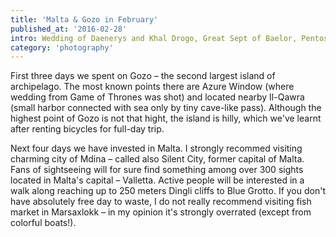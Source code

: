 ```yaml
---
title: 'Malta & Gozo in February'
published_at: '2016-02-28'
intro: Wedding of Daenerys and Khal Drogo, Great Sept of Baelor, Pentos and King's Landing. It's hard to believe that all of these locations from Game of Thrones series were shot on archipelago that area is smaller than area of Cracow. See some photos from Malta and Gozo islands.
category: 'photography'
---
```


First three days we spent on Gozo – the second largest island of archipelago. The most known points there are Azure Window (where wedding from Game of Thrones was shot) and located nearby Il-Qawra (small harbor connected with sea only by tiny cave-like pass). Although the highest point of Gozo is not that hight, the island is hilly, which we've learnt after renting bicycles for full-day trip.

<photo-lazy src="/stories/malta/323.jpg" padding-bottom="66.666"></photo-lazy>

<photo-lazy src="/stories/malta/324.jpg" padding-bottom="66.666"></photo-lazy>

<photo-lazy src="/stories/malta/325.jpg" padding-bottom="66.666"></photo-lazy>

<photo-lazy src="/stories/malta/326.jpg" padding-bottom="66.666"></photo-lazy>

<photo-lazy src="/stories/malta/327.jpg" padding-bottom="66.666"></photo-lazy>

<photo-lazy src="/stories/malta/328.jpg" padding-bottom="66.666"></photo-lazy>

<photo-lazy src="/stories/malta/329.jpg" padding-bottom="66.666"></photo-lazy>

<photo-lazy src="/stories/malta/330.jpg" padding-bottom="66.666"></photo-lazy>

Next four days we have invested in Malta. I strongly recommed visiting charming city of Mdina – called also Silent City, former capital of Malta. Fans of sightseeing will for sure find something among over 300 sights located in Malta's capital – Valletta. Active people will be interested in a walk along reaching up to 250 meters Dingli cliffs to Blue Grotto. If you don't have absolutely free day to waste, I do not really recommend visiting fish market in Marsaxlokk – in my opinion it's strongly overrated (except from colorful boats!).

<photo-lazy src="/stories/malta/332.jpg" padding-bottom="150"></photo-lazy>

<photo-lazy src="/stories/malta/333.jpg" padding-bottom="150"></photo-lazy>

<photo-lazy src="/stories/malta/334.jpg" padding-bottom="150"></photo-lazy>

<photo-lazy src="/stories/malta/335.jpg" padding-bottom="66.666"></photo-lazy>

<photo-lazy src="/stories/malta/336.jpg" padding-bottom="66.666"></photo-lazy>

<photo-lazy src="/stories/malta/337.jpg" padding-bottom="66.666"></photo-lazy>

<photo-lazy src="/stories/malta/338.jpg" padding-bottom="66.666"></photo-lazy>

<photo-lazy src="/stories/malta/339.jpg" padding-bottom="66.666"></photo-lazy>

<photo-lazy src="/stories/malta/340.jpg" padding-bottom="66.666"></photo-lazy>

<photo-lazy src="/stories/malta/341.jpg" padding-bottom="66.666"></photo-lazy>

<photo-lazy src="/stories/malta/342.jpg" padding-bottom="66.666"></photo-lazy>
